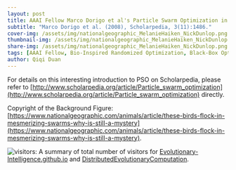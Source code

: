 ```yaml
---
layout: post
title: AAAI Fellow Marco Dorigo et al's Particle Swarm Optimization in Scholarpedia 
subtitle: "Marco Dorigo et al. (2008), Scholarpedia, 3(11):1486."
cover-img: /assets/img/nationalgeographic_MelanieHaiken_NickDunlop.png
thumbnail-img: /assets/img/nationalgeographic_MelanieHaiken_NickDunlop.png
share-img: /assets/img/nationalgeographic_MelanieHaiken_NickDunlop.png
tags: [AAAI Fellow, Bio-Inspired Randomized Optimization, Black-Box Optimization, Global Optimization, Marco Dorigo, PSO, Swarm Intelligence]
author: Qiqi Duan
---
```


For details on this interesting introduction to PSO on Scholarpedia, please refer to
[http://www.scholarpedia.org/article/Particle_swarm_optimization](http://www.scholarpedia.org/article/Particle_swarm_optimization) directly.



Copyright of the Background Figure: [https://www.nationalgeographic.com/animals/article/these-birds-flock-in-mesmerizing-swarms-why-is-still-a-mystery](https://www.nationalgeographic.com/animals/article/these-birds-flock-in-mesmerizing-swarms-why-is-still-a-mystery).

![visitors](https://visitor-badge.laobi.icu/badge?page_id=Evolutionary-Intelligence.DistributedEvolutionaryComputation): A
summary of total number of visitors for [Evolutionary-Intelligence.github.io](https://evolutionary-intelligence.github.io/)
and [DistributedEvolutionaryComputation](https://github.com/Evolutionary-Intelligence/DistributedEvolutionaryComputation).
